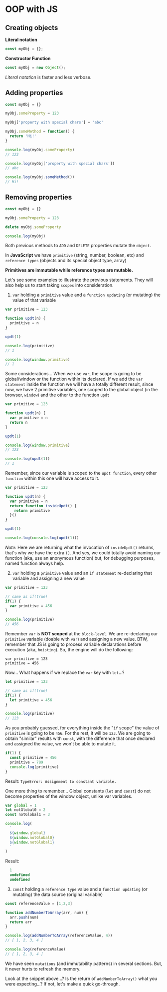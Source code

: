# OOP with JS

## Creating objects

**Literal notation**

```js
const myObj = {};
```

**Constructor Function**

```js
const myObj = new Object();
```

*Literal notation* is faster and less verbose.

## Adding properties

```js
const myObj = {}

myObj.someProperty = 123

myObj['property with special chars'] = 'abc'

myObj.someMethod = function() {
  return 'Hi!'
}

console.log(myObj.someProperty)
// 123

console.log(myObj['property with special chars'])
// abc

console.log(myObj.someMethod())
// Hi!
```

## Removing properties

```js
const myObj = {}

myObj.someProperty = 123

delete myObj.someProperty

console.log(myObj)
```

Both previous methods to `ADD` and `DELETE` properties mutate the `object`. 

In **JavaScript** we have `primitive` (string, number, boolean, etc) and `reference types` (objects and its special object type, array)

**Primitives are immutable while reference types are mutable.**

Let's see some examples to illustrate the previous statements. They will also help us to start taking `scopes` into consideration.

1. `var` holding a `primitive` value and a `function updating` (or mutating) the value of that variable

```js
var primitive = 123

function updt(n) {
  primitive = n
}

updt(1)

console.log(primitive)
// 1

console.log(window.primitive)
// 1
```

Some considerations...
When we use `var`, the scope is going to be global/window or the function within its declared.
If we add the `var statement` inside the function we will have a totally different result, since now, we have 2 primitive variables, one scoped to the global object (in the browser, `window`) and the other to the function `updt`

```js
var primitive = 123

function updt(n) {
  var primitive = n
  return n
}

updt(1)

console.log(window.primitive)
// 123

console.log(updt(1))
// 1
```

Remember, since our variable is scoped to the `updt function`, every other `function` within this one will have access to it.

```js
var primitive = 123

function updt(n) {
  var primitive = n
  return function insideUpdt() {
    return primitive
  }()
}

updt(1)

console.log(console.log(updt(1)))
```

*Note*: Here we are returning what the invocation of `insideUpdt()` returns, that's why we have the extra `()`. And yes, we could totally avoid naming our function (aka, use an anonymous function) but, for debugging purposes, named function always help.

2. `var` holding a `primitive` value and an `if statement` re-declaring that variable and assigning a new value

```js
var primitive = 123

// same as if(true)
if(1) {
  var primitive = 456
}

console.log(primitive)
// 456
```

Remember `var` is **NOT scoped** at the `block-level`.
We are re-declaring our `primitive` variable (doable with `var`) and assigning a new value.
BTW, remember that JS is going to process variable declarations before execution (aka, `hoisting`). So, the engine will do the following:

```
var primitive = 123
primitive = 456
```

Now... What happens if we replace the `var` key with `let`...? 

```js
let primitive = 123

// same as if(true)
if(1) {
  let primitive = 456
}

console.log(primitive)
// 123
```

As you probably guessed, for everything inside the "`if` scope" the value of `primitive` is going to be `456`. For the rest, it will be `123`. We are going to obtain "similar" results with `const`, with the difference that once declared and assigned the value, we won't be able to mutate it. 

```js
if(1) {
  const primitive = 456
  primitive = 789
  console.log(primitive)
}
```

Result: `TypeError: Assignment to constant variable.`

One more thing to remember... Global constants (`let` and `const`) do not become properties of the window object, unlike var variables.

```js
var global = 1
let notGlobal0 = 2
const notGlobal1 = 3

console.log(
  `
  ${window.global}
  ${window.notGlobal0}
  ${window.notGlobal1}
  `
)
```

Result:

```js
  1
  undefined
  undefined
```

3. `const` holding a `reference type` value and a `function updating` (or mutating) the data source (original variable)

```js
const referenceValue = [1,2,3]

function addNumberToArray(arr, num) {
  arr.push(num)
  return arr
}

console.log(addNumberToArray(referenceValue, 4))
// [ 1, 2, 3, 4 ]

console.log(referenceValue)
// [ 1, 2, 3, 4 ]
```

We have seen `mutations` (and immutability patterns) in several sections. But, it never hurts to refresh the memory.

Look at the snippet above...? Is the return of `addNumberToArray()` what you were expecting...?
If not, let's make a quick go-through.